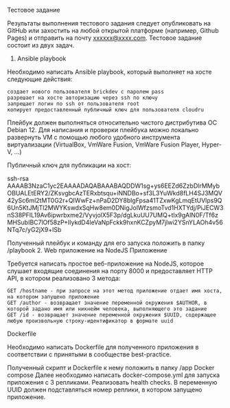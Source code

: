 Тестовое задание

Результаты выполнения тестового задания следует опубликовать на GitHub или захостить на любой открытой платформе (например, Github Pages) и отправить на почту xxxxxx@xxxx.com. Тестовое задание состоит из двух задач.
1. Ansible playbook

Необходимо написать Ansible playbook, который выполняет на хосте следующие действия:

    создает нового пользователя brickdev с паролем pass
    разрешает на хосте авторизацию через ssh по ключу
    запрещает логин по ssh от пользователя root
    копирует предоставленный публичный ключ для пользователя cloudru

Плейбук должен выполняться относительно чистого дистрибутива ОС Debian 12. Для написания и проверки плейбука можно локально развернуть VM с помощью любого удобного инструмента виртуализации (VirtualBox, VmWare Fusion, VmWare Fusion Player, Hyper-V, ...)

Публичный ключ для публикации на хост:

ssh-rsa AAAAB3NzaC1yc2EAAAADAQABAAABAQDDW1sg+ys6EEZd6ZzbDlrMMybOBUALEtERY2/ZKsvgbcAzTERxbtsqu+iNNDBo+sf3L3YuWkd8fLH4SJ3MQV42ySc6ml2tMT0G2r+QIWwFz+nPaD2DY8blgFpsa41TZxwKgLmqEtUVlps9Q6Un5KtJMjTl2MWYKswdxSqHw8em0DNigJolWfzsmoTvd1HXTYdj/PiJECW3nS38PFlL19Av6ipwrbxme2/VyvjolX5F3p/dgLkuUU7UMQ+tlx9gAlN0F/Tf6zMHSubIBC7lOf58zP+IlykdD4leVaNpFckk9hxnKCZpyM7jlwi2YSnYLAOh4v56NTq7c/yG2jX9+lSb

Полученный плейбук и команду для его запуска положить в папку /playbook
2. Web приложение на NodeJS
Приложение

Требуется написать простое веб-приложение на NodeJS, которое слушает входящие соединения на порту 8000 и предоставляет HTTP API, в котором реализовано 3 метода:

    GET /hostname - при запросе на этот метод приложение отдает имя хоста, на котором запущено приложение
    GET /author - возвращает значение переменной окружения $AUTHOR, в которой задано имя или никнейм человека, выполняющего это задание
    GET /id - возвращает значение переменной окружения $UUID, содержащее любую произвольную строку-идентификатор в формате uuid

Dockerfile

Необходимо написать Dockerfile для полученного приложения в соответствии с принятыми в сообществе best-practice.

Полученный скрипт и Dockerfile к нему положить в папку /app
Docker compose
Далее необходимо написать docker-compose.yml для запуска приложения с 3 репликами. Реализовать health checks. В переменную UUID должен подставляться номер реплики, в котором запущено приложение.
